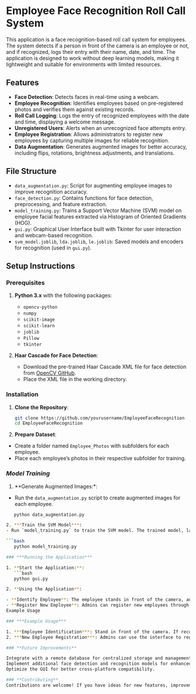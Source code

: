# **Employee Face Recognition Roll Call System**

This application is a face recognition-based roll call system for employees. The system detects if a person in front of the camera is an employee or not, and if recognized, logs their entry with their name, date, and time. The application is designed to work without deep learning models, making it lightweight and suitable for environments with limited resources.

## **Features**

- **Face Detection**: Detects faces in real-time using a webcam.
- **Employee Recognition**: Identifies employees based on pre-registered photos and verifies them against existing records.
- **Roll Call Logging**: Logs the entry of recognized employees with the date and time, displaying a welcome message.
- **Unregistered Users**: Alerts when an unrecognized face attempts entry.
- **Employee Registration**: Allows administrators to register new employees by capturing multiple images for reliable recognition.
- **Data Augmentation**: Generates augmented images for better accuracy, including flips, rotations, brightness adjustments, and translations.

## **File Structure**

- `data_augmentation.py`: Script for augmenting employee images to improve recognition accuracy.
- `face_detection.py`: Contains functions for face detection, preprocessing, and feature extraction.
- `model_training.py`: Trains a Support Vector Machine (SVM) model on employee facial features extracted via Histogram of Oriented Gradients (HOG).
- `gui.py`: Graphical User Interface built with Tkinter for user interaction and webcam-based recognition.
- `svm_model.joblib`, `lda.joblib`, `le.joblib`: Saved models and encoders for recognition (used in `gui.py`).

## **Setup Instructions**

### **Prerequisites**

1. **Python 3.x** with the following packages:
   - `opencv-python`
   - `numpy`
   - `scikit-image`
   - `scikit-learn`
   - `joblib`
   - `Pillow`
   - `tkinter`

2. **Haar Cascade for Face Detection**:
   - Download the pre-trained Haar Cascade XML file for face detection from [OpenCV GitHub](https://github.com/opencv/opencv/tree/master/data/haarcascades).
   - Place the XML file in the working directory.

### **Installation**

1. **Clone the Repository**:
   ```bash
   git clone https://github.com/yourusername/EmployeeFaceRecognition
   cd EmployeeFaceRecognition

2. **Prepare Dataset**:
- Create a folder named `Employee_Photos` with subfolders for each employee.
- Place each employee’s photos in their respective subfolder for training.

### ***Model Training***
1. **Generate Augmented Images:*:
- Run the `data_augmentation.py` script to create augmented images for each employee.

```bash
   python data_augmentation.py

2. ***Train the SVM Model***:
- Run `model_training.py` to train the SVM model. The trained model, label encoder, and dimensionality reducer are saved as .joblib files.

```bash
   python model_training.py

### ***Running the Application***

1. **Start the Application:**:
   ```bash
   python gui.py

2. **Using the Application**:

- **Identify Employee**: The employee stands in front of the camera, and the system will attempt to recognize and log their entry if recognized.
- **Register New Employee**: Admins can register new employees through the application, capturing images in various poses for accuracy.
Example Usage

### ***Example Usage***

1. ***Employee Identification***: Stand in front of the camera. If recognized, the system logs the entry.
2. ***New Employee Registration***: Admins can use the interface to register new employees, capturing images for future identification.

### **Future Improvements**

Integrate with a remote database for centralized storage and management.
Implement additional face detection and recognition models for enhanced performance.
Optimize the GUI for better cross-platform compatibility.

### **Contributing**
Contributions are welcome! If you have ideas for new features, improvements, or bug fixes, feel free to open an issue or submit a pull request.

